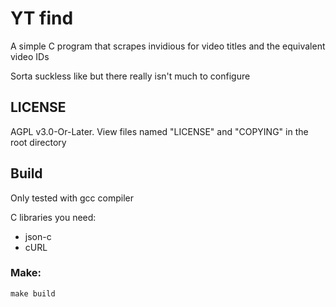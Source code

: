 # YT find

A simple C program that scrapes invidious for video titles and the equivalent video IDs

Sorta suckless like but there really isn't much to configure


## LICENSE

AGPL v3.0-Or-Later. View files named "LICENSE" and "COPYING" in the root directory

## Build

Only tested with gcc compiler

C libraries you need:
* json-c
* cURL

### Make:

```make build```
